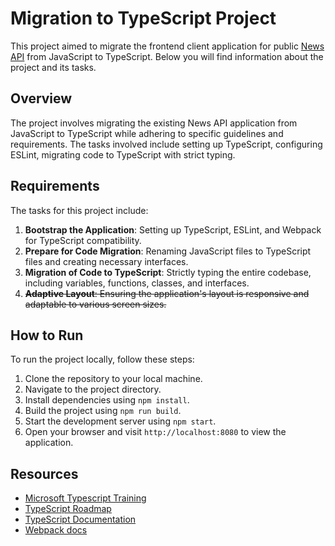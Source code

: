 
# Migration to TypeScript Project

This project aimed to migrate the frontend client application for public [News API](https://newsapi.org/) from JavaScript to TypeScript. Below you will find information about the project and its tasks.

## Overview

The project involves migrating the existing News API application from JavaScript to TypeScript while adhering to specific guidelines and requirements. The tasks involved include setting up TypeScript, configuring ESLint, migrating code to TypeScript with strict typing.

## Requirements

The tasks for this project include:
1.  **Bootstrap the Application**: Setting up TypeScript, ESLint, and Webpack for TypeScript compatibility.
2.  **Prepare for Code Migration**: Renaming JavaScript files to TypeScript files and creating necessary interfaces.
3.  **Migration of Code to TypeScript**: Strictly typing the entire codebase, including variables, functions, classes, and interfaces.
4.  ~~**Adaptive Layout**: Ensuring the application's layout is responsive and adaptable to various screen sizes.~~

## How to Run

To run the project locally, follow these steps:

1.  Clone the repository to your local machine.
2.  Navigate to the project directory.
3.  Install dependencies using `npm install`.
4.  Build the project using `npm run build`.
5.  Start the development server using `npm start`.
6.  Open your browser and visit `http://localhost:8080` to view the application.

## Resources

-   [Microsoft Typescript Training](https://learn.microsoft.com/en-us/training/paths/build-javascript-applications-typescript/)
-   [TypeScript Roadmap](https://roadmap.sh/typescript)
-   [TypeScript Documentation](https://www.typescriptlang.org/docs/)
-   [Webpack docs](https://webpack.js.org/concepts/)

